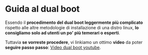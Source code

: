 # Guida al dual boot

Essendo il **procedimento del dual boot leggermente più complicato** rispetto alle altre metodologie di installazione di una distro linux, **lo consigliamo solo ad utenti un po' più temerari o esperti**.

Tuttavia **se vorreste procedere**, vi linkiamo un ottimo **video** da poter **seguire passo passo**: [Video dual boot youtube](https://www.youtube.com/watch?v=alFosqQ1ang).
